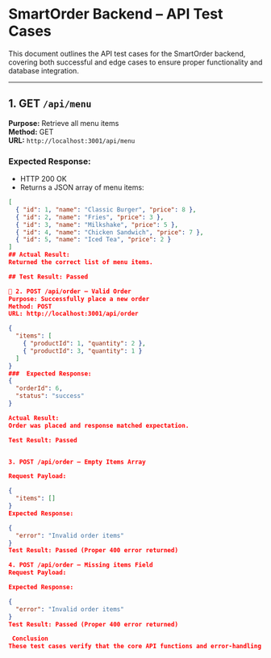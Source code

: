 # SmartOrder Backend – API Test Cases

This document outlines the API test cases for the SmartOrder backend, covering both successful and edge cases to ensure proper functionality and database integration.

---

## 1. GET `/api/menu`

**Purpose:** Retrieve all menu items  
**Method:** GET  
**URL:** `http://localhost:3001/api/menu`

### Expected Response:
- HTTP 200 OK
- Returns a JSON array of menu items:

```json
[
  { "id": 1, "name": "Classic Burger", "price": 8 },
  { "id": 2, "name": "Fries", "price": 3 },
  { "id": 3, "name": "Milkshake", "price": 5 },
  { "id": 4, "name": "Chicken Sandwich", "price": 7 },
  { "id": 5, "name": "Iced Tea", "price": 2 }
]
## Actual Result:
Returned the correct list of menu items.

## Test Result: Passed

🧪 2. POST /api/order – Valid Order
Purpose: Successfully place a new order
Method: POST
URL: http://localhost:3001/api/order

{
  "items": [
    { "productId": 1, "quantity": 2 },
    { "productId": 3, "quantity": 1 }
  ]
}
###  Expected Response:
{
  "orderId": 6,
  "status": "success"
}

Actual Result:
Order was placed and response matched expectation.

Test Result: Passed


3. POST /api/order – Empty Items Array

Request Payload:

{
  "items": []
}
Expected Response:

{
  "error": "Invalid order items"
}
Test Result: Passed (Proper 400 error returned)

4. POST /api/order – Missing items Field
Request Payload:

Expected Response:

{
  "error": "Invalid order items"
}
Test Result: Passed (Proper 400 error returned)

 Conclusion
These test cases verify that the core API functions and error-handling mechanisms are working correctly, with proper database integration.


